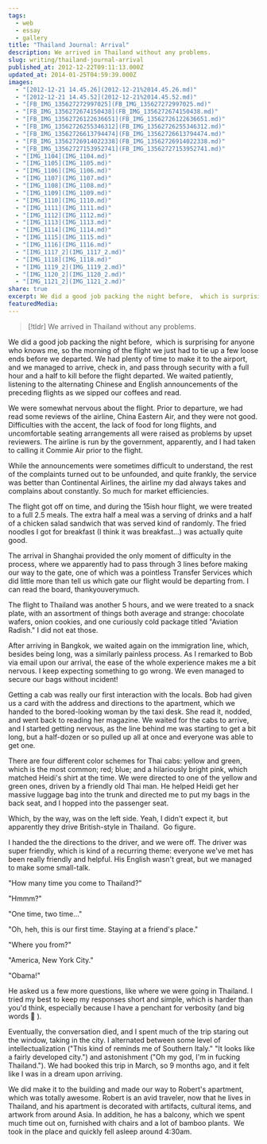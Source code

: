 ```yaml
---
tags:
  - web
  - essay
  - gallery
title: "Thailand Journal: Arrival"
description: We arrived in Thailand without any problems.
slug: writing/thailand-journal-arrival
published_at: 2012-12-22T09:11:13.000Z
updated_at: 2014-01-25T04:59:39.000Z
images:
  - "[2012-12-21 14.45.26](2012-12-21%2014.45.26.md)"
  - "[2012-12-21 14.45.52](2012-12-21%2014.45.52.md)"
  - "[FB_IMG_135627272997025](FB_IMG_135627272997025.md)"
  - "[FB_IMG_1356272674150438](FB_IMG_1356272674150438.md)"
  - "[FB_IMG_13562726122636651](FB_IMG_13562726122636651.md)"
  - "[FB_IMG_13562726255346312](FB_IMG_13562726255346312.md)"
  - "[FB_IMG_13562726613794474](FB_IMG_13562726613794474.md)"
  - "[FB_IMG_13562726914022338](FB_IMG_13562726914022338.md)"
  - "[FB_IMG_13562727153952741](FB_IMG_13562727153952741.md)"
  - "[IMG_1104](IMG_1104.md)"
  - "[IMG_1105](IMG_1105.md)"
  - "[IMG_1106](IMG_1106.md)"
  - "[IMG_1107](IMG_1107.md)"
  - "[IMG_1108](IMG_1108.md)"
  - "[IMG_1109](IMG_1109.md)"
  - "[IMG_1110](IMG_1110.md)"
  - "[IMG_1111](IMG_1111.md)"
  - "[IMG_1112](IMG_1112.md)"
  - "[IMG_1113](IMG_1113.md)"
  - "[IMG_1114](IMG_1114.md)"
  - "[IMG_1115](IMG_1115.md)"
  - "[IMG_1116](IMG_1116.md)"
  - "[IMG_1117_2](IMG_1117_2.md)"
  - "[IMG_1118](IMG_1118.md)"
  - "[IMG_1119_2](IMG_1119_2.md)"
  - "[IMG_1120_2](IMG_1120_2.md)"
  - "[IMG_1121_2](IMG_1121_2.md)"
share: true
excerpt: We did a good job packing the night before,  which is surprising for anyone who knows me, so the morning of the flight we just had to tie up a few loose ends before we departed. We had plenty of time to make it to the airport, and we managed to arrive, check in, and pass through security with a full hour and a half to kill before the flight departed. We waited patiently, listening to the alternating Chinese and English announcements of the preceding flights as we sipped our coffees and read.
featuredMedia:
---
```


> [!tldr]
> We arrived in Thailand without any problems.

We did a good job packing the night before,  which is surprising for anyone who knows me, so the morning of the flight we just had to tie up a few loose ends before we departed. We had plenty of time to make it to the airport, and we managed to arrive, check in, and pass through security with a full hour and a half to kill before the flight departed. We waited patiently, listening to the alternating Chinese and English announcements of the preceding flights as we sipped our coffees and read.

We were somewhat nervous about the flight. Prior to departure, we had read some reviews of the airline, China Eastern Air, and they were not good. Difficulties with the accent, the lack of food for long flights, and uncomfortable seating arrangements all were raised as problems by upset reviewers. The airline is run by the government, apparently, and I had taken to calling it Commie Air prior to the flight.

While the announcements were sometimes difficult to understand, the rest of the complaints turned out to be unfounded, and quite frankly, the service was better than Continental Airlines, the airline my dad always takes and complains about constantly. So much for market efficiencies.

The flight got off on time, and during the 15ish hour flight, we were treated to a full 2.5 meals. The extra half a meal was a serving of drinks and a half of a chicken salad sandwich that was served kind of randomly. The fried noodles I got for breakfast (I think it was breakfast...) was actually quite good.

The arrival in Shanghai provided the only moment of difficulty in the process, where we apparently had to pass through 3 lines before making our way to the gate, one of which was a pointless Transfer Services which did little more than tell us which gate our flight would be departing from. I can read the board, thankyouverymuch.

The flight to Thailand was another 5 hours, and we were treated to a snack plate, with an assortment of things both average and strange: chocolate wafers, onion cookies, and one curiously cold package titled "Aviation Radish." I did not eat those.

After arriving in Bangkok, we waited again on the immigration line, which, besides being long, was a similarly painless process. As I remarked to Bob via email upon our arrival, the ease of the whole experience makes me a bit nervous. I keep expecting something to go wrong. We even managed to secure our bags without incident!

Getting a cab was really our first interaction with the locals. Bob had given us a card with the address and directions to the apartment, which we handed to the bored-looking woman by the taxi desk. She read it, nodded, and went back to reading her magazine. We waited for the cabs to arrive, and I started getting nervous, as the line behind me was starting to get a bit long, but a half-dozen or so pulled up all at once and everyone was able to get one.

There are four different color schemes for Thai cabs: yellow and green, which is the most common; red; blue; and a hilariously bright pink, which matched Heidi's shirt at the time. We were directed to one of the yellow and green ones, driven by a friendly old Thai man. He helped Heidi get her massive luggage bag into the trunk and directed me to put my bags in the back seat, and I hopped into the passenger seat.

Which, by the way, was on the left side. Yeah, I didn't expect it, but apparently they drive British-style in Thailand.  Go figure.

I handed the the directions to the driver, and we were off. The driver was super friendly, which is kind of a recurring theme: everyone we've met has been really friendly and helpful. His English wasn't great, but we managed to make some small-talk.

"How many time you come to Thailand?"

"Hmmm?"

"One time, two time..."

"Oh, heh, this is our first time. Staying at a friend's place."

"Where you from?"

"America, New York City."

"Obama!"

He asked us a few more questions, like where we were going in Thailand. I tried my best to keep my responses short and simple, which is harder than you'd think, especially because I have a penchant for verbosity (and big words 🙂 ).

Eventually, the conversation died, and I spent much of the trip staring out the window, taking in the city. I alternated between some level of intellectualization ("This kind of reminds me of Southern Italy." "It looks like a fairly developed city.") and astonishment ("Oh my god, I'm in fucking Thailand."). We had booked this trip in March, so 9 months ago, and it felt like I was in a dream upon arriving.

We did make it to the building and made our way to Robert's apartment, which was totally awesome. Robert is an avid traveler, now that he lives in Thailand, and his apartment is decorated with artifacts, cultural items, and artwork from around Asia. In addition, he has a balcony, which we spent much time out on, furnished with chairs and a lot of bamboo plants.  We took in the place and quickly fell asleep around 4:30am.
